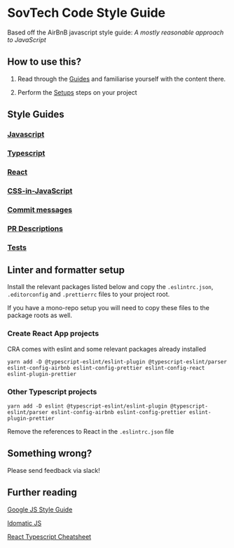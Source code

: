 # SovTech Code Style Guide

Based off the AirBnB javascript style guide: _A mostly reasonable approach to JavaScript_

## How to use this?

1. Read through the [Guides](#style-guides) and familiarise yourself with the content there.

2. Perform the [Setups](#linter-and-formatter-setup) steps on your project

## Style Guides

### [Javascript](javascript/)

### [Typescript](typescript/)

### [React](react/)

### [CSS-in-JavaScript](css-in-javascript/)

### [Commit messages](commit-messages/)

### [PR Descriptions](pr-descriptions/)

### [Tests](tests/)

## Linter and formatter setup

Install the relevant packages listed below and copy the `.eslintrc.json`, `.editorconfig` and `.prettierrc` files to your project root.

If you have a mono-repo setup you will need to copy these files to the package roots as well.

### Create React App projects

CRA comes with eslint and some relevant packages already installed

```
yarn add -D @typescript-eslint/eslint-plugin @typescript-eslint/parser eslint-config-airbnb eslint-config-prettier eslint-config-react eslint-plugin-prettier
```

### Other Typescript projects

```
yarn add -D eslint @typescript-eslint/eslint-plugin @typescript-eslint/parser eslint-config-airbnb eslint-config-prettier eslint-plugin-prettier
```

Remove the references to React in the `.eslintrc.json` file

## Something wrong?

Please send feedback via slack!

## Further reading

[Google JS Style Guide](https://google.github.io/styleguide/jsguide.html)

[Idomatic JS](https://github.com/rwaldron/idiomatic.js)

[React Typescript Cheatsheet](https://github.com/typescript-cheatsheets/react-typescript-cheatsheet)
